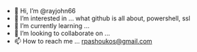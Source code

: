 - 👋 Hi, I’m @rayjohn66
- 👀 I’m interested in ... what github is all about, powershell, ssl 
- 🌱 I’m currently learning ...
- 💞️ I’m looking to collaborate on ...
- 📫 How to reach me ... rpashoukos@gmail.com

<!---
rayjohn66/rayjohn66 is a ✨ special ✨ repository because its `README.md` (this file) appears on your GitHub profile.
You can click the Preview link to take a look at your changes.
--->
